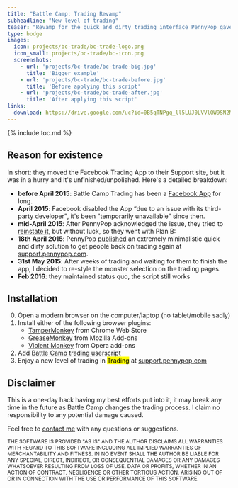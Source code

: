 ```yaml
---
title: "Battle Camp: Trading Revamp"
subheadline: "New level of trading"
teaser: "Revamp for the quick and dirty trading interface PennyPop gave us."
type: bodge
images:
  icon: projects/bc-trade/bc-trade-logo.png
  icon_small: projects/bc-trade/bc-icon.png
  screenshots:
    - url: 'projects/bc-trade/bc-trade-big.jpg'
      title: 'Bigger example'
    - url: 'projects/bc-trade/bc-trade-before.jpg'
      title: 'Before applying this script'
    - url: 'projects/bc-trade/bc-trade-after.jpg'
      title: 'After applying this script'
links:
  download: https://drive.google.com/uc?id=0B5qTNPgq_ll5LUJ0LVVlQW9SN2M&export=download
---
```


{% include toc.md %}

## Reason for existence
In short: they moved the Facebook Trading App to their Support site, but it was in a hurry and it's unfinished/unpolished. Here's a detailed breakdown:

 * **before April 2015**: Battle Camp Trading has been a [Facebook App](https://apps.facebook.com/battlecampapp) for long.
 * **April 2015**: Facebook disabled the App <q>due to an issue with its third-party developer</q>, it's been "temporarily unavailable" since then.
 * **mid-April 2015**: After PennyPop acknowledged the issue, they tried to [reinstate it](https://www.facebook.com/BattleCampApp/photos/a.207360366076774.69481.207322356080575/713998605412945/), but without luck, so they went with Plan B:
 * **18th April 2015**: PennyPop [published](https://www.facebook.com/BattleCampApp/photos/a.207360366076774.69481.207322356080575/716224051857067/) an extremely minimalistic quick and dirty solution to get people back on trading again at [support.pennypop.com](http://support.pennypop.com/player/trading).
 * **31st May 2015**: After weeks of trading and waiting for them to finish the app, I decided to re-style the monster selection on the trading pages.
 * **Feb 2016**: they maintained status quo, the script still works

## Installation

 0. Open a modern browser on the computer/laptop (no tablet/mobile sadly)
 0. Install either of the following browser plugins:
	* <a href="https://chrome.google.com/webstore/detail/tampermonkey/dhdgffkkebhmkfjojejmpbldmpobfkfo?hl=en">TamperMonkey</a> from Chrome Web Store
	* <a href="https://addons.mozilla.org/en-us/firefox/addon/greasemonkey/">GreaseMonkey</a> from Mozilla Add-ons
	* <a href="https://addons.opera.com/en/extensions/details/violent-monkey/">Violent Monkey</a> from Opera add-ons
 0. Add <a href="bc-trade.user.js">Battle Camp trading userscript</a>
 0. Enjoy a new level of trading in <mark>Trading</mark> at [support.pennypop.com](http://support.pennypop.com/)

## Disclaimer
This is a one-day hack having my best efforts put into it, it may break any time in the future as Battle Camp changes the trading process. I claim no responsibility to any potential damage caused.

Feel free to <a href="{{ site.baseurl }}/contact">contact me</a> with any questions or suggestions.

<small>THE SOFTWARE IS PROVIDED "AS IS" AND THE AUTHOR DISCLAIMS ALL WARRANTIES WITH REGARD TO THIS SOFTWARE INCLUDING ALL IMPLIED WARRANTIES OF MERCHANTABILITY AND FITNESS. IN NO EVENT SHALL THE AUTHOR BE LIABLE FOR ANY SPECIAL, DIRECT, INDIRECT, OR CONSEQUENTIAL DAMAGES OR ANY DAMAGES WHATSOEVER RESULTING FROM LOSS OF USE, DATA OR PROFITS, WHETHER IN AN ACTION OF CONTRACT, NEGLIGENCE OR OTHER TORTIOUS ACTION, ARISING OUT OF OR IN CONNECTION WITH THE USE OR PERFORMANCE OF THIS SOFTWARE.</small>
